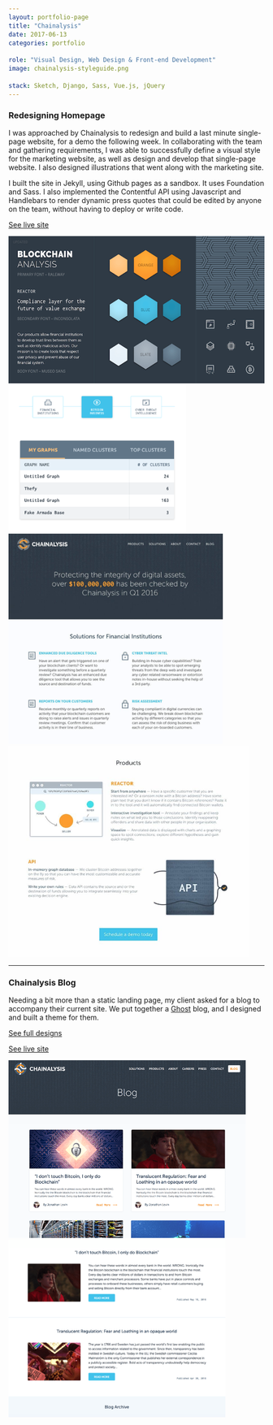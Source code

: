 ```yaml
---
layout: portfolio-page
title: "Chainalysis"
date: 2017-06-13
categories: portfolio

role: "Visual Design, Web Design & Front-end Development"
image: chainalysis-styleguide.png

stack: Sketch, Django, Sass, Vue.js, jQuery
---
```



### Redesigning Homepage

I was approached by Chainalysis to redesign and build a last minute single-page website, for a demo the following week. In collaborating with the team and gathering requirements, I was able to successfully define a visual style for the marketing website, as well as design and develop that single-page website. I also designed illustrations that went along with the marketing site.

I built the site in Jekyll, using Github pages as a sandbox. It uses Foundation and Sass. I also implemented the Contentful API using Javascript and Handlebars to render dynamic press quotes that could be edited by anyone on the team, without having to deploy or write code.

<a href="http://chainalysis.com" class="nd-portfolio__btn" target="_blank">See live site <i class="fa fa-external-link"></i></a>

<div class="nd-portfolio__images">
	<img src="/assets/images/folio/chainalysis-styleguide.png" height="290px" />
	<img src="/assets/images/folio/chainalysis-unused.png" height="290px" />
</div>
<div class="nd-portfolio__images">
	<img src="/assets/images/folio/homepage-draft.jpg" height="415px" />
	<img src="/assets/images/folio/chainalysis-home-products.jpg" height="415px" />
</div>

---

### Chainalysis Blog

Needing a bit more than a static landing page, my client asked for a blog to accompany their current site. We put together a <a href="https://ghost.org/developers/" target="_blank">Ghost</a> blog, and I designed and built a theme for them.

<a href="/assets/public/chainalysis-blog-design.pdf" class="nd-portfolio__btn" target="_blank">See full designs <i class="fa fa-external-link"></i></a>

<a href="https://blog.chainalysis.com/" class="nd-portfolio__btn" target="_blank">See live site<i class="fa fa-external-link"></i></a>

<div class="nd-portfolio__images">
	<img src="/assets/images/folio/chainalysis-blog__2-col-preview.png" height="350px" />
	<img src="/assets/images/folio/chainalysis-blog__1-col.png" height="350px" />
</div>
